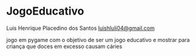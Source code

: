 # JogoEducativo
Luis Henrique Placedino dos Santos
luishluli04@gmail.com

jogo em pygame com o objetivo de ser um jogo educativo e mostrar para criança que doces em excesso causam cáries
